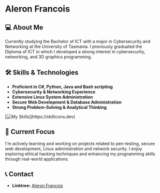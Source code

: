 # Aleron Francois

## 💻 About Me  
Currently studying the Bachelor of ICT with a major in Cybersecurity and Networking at the University of Tasmania. I previously graduated the Diploma of ICT in which I developed a strong interest in cybersecurity, networking, and 3D graphics programming.

## 🛠 Skills & Technologies  
- **Proficient in C#, Python, Java and Bash scripting**  
- **Cybersecurity & Networking Experience**
- **Extensive Linux System Administration** 
- **Secure Web Development & Database Administration**
- **Strong Problem-Solving & Analytical Thinking**

[![My Skills](https://skillicons.dev/icons?i=redhat,kali,linux,bash,windows,ubuntu,dotnet,vscode,mysql,py,java,unity,)](https://skillicons.dev)

## 🎯 Current Focus  
I'm actively learning and working on projects related to pen-testing, secure web development, Linux administration and network security. I enjoy exploring ethical hacking techniques and enhancing my programming skills through real-world applications.

## 📞 Contact
- **Linktree:** [Aleron Francois](https://linktr.ee/aleron.francois)

